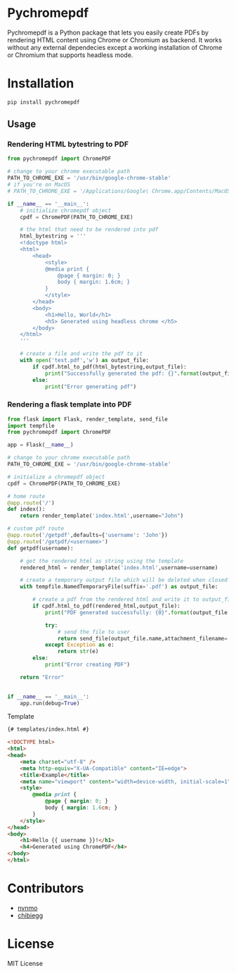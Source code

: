 # Pychromepdf

Pychromepdf is a Python package that lets you easily create PDFs by rendering HTML content using Chrome or Chromium as backend. It works without any external dependecies except a working installation of Chrome or Chromium that supports headless mode.

# Installation

```bash
pip install pychromepdf
```

## Usage

### Rendering HTML bytestring to PDF

```python
from pychromepdf import ChromePDF

# change to your chrome executable path
PATH_TO_CHROME_EXE = '/usr/bin/google-chrome-stable'
# if you're on MacOS
# PATH_TO_CHROME_EXE = '/Applications/Google\ Chrome.app/Contents/MacOS/Google\ Chrome'

if __name__ == '__main__':
    # initialize chromepdf object
    cpdf = ChromePDF(PATH_TO_CHROME_EXE)

    # the html that need to be rendered into pdf
    html_bytestring = '''
    <!doctype html>
    <html>
        <head>
            <style>
            @media print {
                @page { margin: 0; }
                body { margin: 1.6cm; }
            }
            </style>
        </head>
        <body>
            <h1>Hello, World</h1>
            <h5> Generated using headless chrome </h5>
        </body>
    </html>
    '''

    # create a file and write the pdf to it
    with open('test.pdf','w') as output_file:
        if cpdf.html_to_pdf(html_bytestring,output_file):
            print("Successfully generated the pdf: {}".format(output_file.name))
        else:
            print("Error generating pdf")

```

### Rendering a flask template into PDF

```python
from flask import Flask, render_template, send_file
import tempfile
from pychromepdf import ChromePDF

app = Flask(__name__)

# change to your chrome executable path
PATH_TO_CHROME_EXE = '/usr/bin/google-chrome-stable'

# initialize a chromepdf object
cpdf = ChromePDF(PATH_TO_CHROME_EXE)

# home route
@app.route('/')
def index():
    return render_template('index.html',username="John")

# custom pdf route
@app.route('/getpdf',defaults={'username': 'John'})
@app.route('/getpdf/<username>')
def getpdf(username):

    # get the rendered html as string using the template
    rendered_html = render_template('index.html',username=username)

    # create a temporary output file which will be deleted when closed
    with tempfile.NamedTemporaryFile(suffix='.pdf') as output_file:

        # create a pdf from the rendered html and write it to output_file
        if cpdf.html_to_pdf(rendered_html,output_file):
            print("PDF generated successfully: {0}".format(output_file.name))

            try:
                # send the file to user
                return send_file(output_file.name,attachment_filename='awesome.pdf')
            except Exception as e:
                return str(e)
        else:
            print("Error creating PDF")

    return "Error"
                

if __name__ == '__main__':
    app.run(debug=True)

```

Template

```html
{# templates/index.html #}

<!DOCTYPE html>
<html>
<head>
    <meta charset="utf-8" />
    <meta http-equiv="X-UA-Compatible" content="IE=edge">
    <title>Example</title>
    <meta name="viewport" content="width=device-width, initial-scale=1">
    <style>
        @media print {
            @page { margin: 0; }
            body { margin: 1.6cm; }
        }
    </style>    
</head>
<body>
    <h1>Hello {{ username }}!</h1>
    <h4>Generated using ChromePDF</h4>
</body>
</html>

```
# Contributors
- [nvnmo](https://github.com/nvnmo)
- [chibiegg](https://github.com/chibiegg)

# License
MIT License
